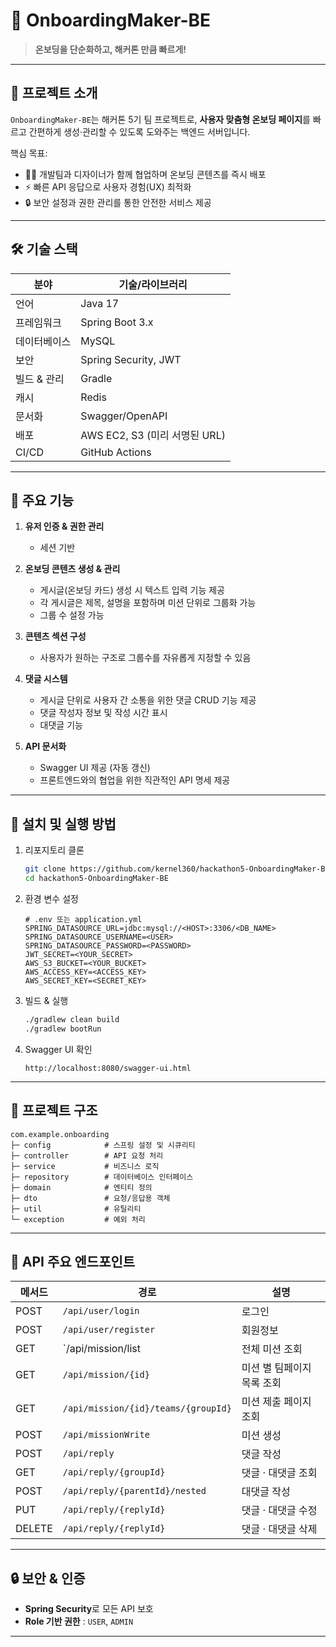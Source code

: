 # 🚀 OnboardingMaker-BE

> **온보딩을 단순화하고, 해커톤 만큼 빠르게!**

---

## 📖 프로젝트 소개
`OnboardingMaker-BE`는 해커톤 5기 팀 프로젝트로, **사용자 맞춤형 온보딩 페이지**를 빠르고 간편하게 생성·관리할 수 있도록 도와주는 백엔드 서버입니다.

핵심 목표:
- 🧑‍💻 개발팀과 디자이너가 함께 협업하며 온보딩 콘텐츠를 즉시 배포
- ⚡ 빠른 API 응답으로 사용자 경험(UX) 최적화
- 🔒 보안 설정과 권한 관리를 통한 안전한 서비스 제공

---

## 🛠 기술 스택

| 분야          | 기술/라이브러리                                         |
|-------------|--------------------------------------------------|
| 언어          | Java 17                                          |
| 프레임워크     | Spring Boot 3.x                                  |
| 데이터베이스    | MySQL                                             |
| 보안          | Spring Security, JWT                             |
| 빌드 & 관리    | Gradle                                           |
| 캐시          | Redis                                            |
| 문서화        | Swagger/OpenAPI                                  |
| 배포          | AWS EC2, S3 (미리 서명된 URL)                    |
| CI/CD       | GitHub Actions                                   |

---

## 🚀 주요 기능

1. **유저 인증 & 권한 관리**
   - 세션 기반
  
2. **온보딩 콘텐츠 생성 & 관리**
   - 게시글(온보딩 카드) 생성 시 텍스트 입력 기능 제공
   - 각 게시글은 제목, 설명을 포함하며 미션 단위로 그룹화 가능
   - 그룹 수 설정 가능

2. **콘텐츠 섹션 구성**
   - 사용자가 원하는 구조로 그룹수를 자유롭게 지정할 수 있음

4. **댓글 시스템**
   - 게시글 단위로 사용자 간 소통을 위한 댓글 CRUD 기능 제공
   - 댓글 작성자 정보 및 작성 시간 표시
   - 대댓글 기능

4. **API 문서화**
   - Swagger UI 제공 (자동 갱신)
   - 프론트엔드와의 협업을 위한 직관적인 API 명세 제공

---

## 🔧 설치 및 실행 방법

1. 리포지토리 클론
   ```bash
   git clone https://github.com/kernel360/hackathon5-OnboardingMaker-BE.git
   cd hackathon5-OnboardingMaker-BE
   ```

2. 환경 변수 설정
   ```properties
   # .env 또는 application.yml
   SPRING_DATASOURCE_URL=jdbc:mysql://<HOST>:3306/<DB_NAME>
   SPRING_DATASOURCE_USERNAME=<USER>
   SPRING_DATASOURCE_PASSWORD=<PASSWORD>
   JWT_SECRET=<YOUR_SECRET>
   AWS_S3_BUCKET=<YOUR_BUCKET>
   AWS_ACCESS_KEY=<ACCESS_KEY>
   AWS_SECRET_KEY=<SECRET_KEY>
   ```

3. 빌드 & 실행
   ```bash
   ./gradlew clean build
   ./gradlew bootRun
   ```

4. Swagger UI 확인
   ```
   http://localhost:8080/swagger-ui.html
   ```

---

## 📂 프로젝트 구조

```
com.example.onboarding
├─ config            # 스프링 설정 및 시큐리티
├─ controller        # API 요청 처리
├─ service           # 비즈니스 로직
├─ repository        # 데이터베이스 인터페이스
├─ domain            # 엔티티 정의
├─ dto               # 요청/응답용 객체
├─ util              # 유틸리티
└─ exception         # 예외 처리
```

---

## 📝 API 주요 엔드포인트

| 메서드 | 경로                           | 설명                          |
|------|------------------------------|-----------------------------|
| POST | `/api/user/login`            | 로그인               |
| POST | `/api/user/register`         | 회원정보             |
| GET  | `/api/mission/list           | 전체 미션 조회       |
| GET  | `/api/mission/{id}`          | 미션 별 팀페이지 목록 조회        |
| GET  | `/api/mission/{id}/teams/{groupId}` | 미션 제출 페이지 조회   |
| POST | `/api/missionWrite`          | 미션 생성            |
| POST | `/api/reply`         | 댓글 작성                   |
| GET  | `/api/reply/{groupId}`         | 댓글 &middot; 대댓글 조회   |
| POST | `/api/reply/{parentId}/nested`         | 대댓글 작성        |
| PUT  | `/api/reply/{replyId}` | 댓글 &middot; 대댓글 수정         |
| DELETE  | `/api/reply/{replyId}` | 댓글 &middot; 대댓글 삭제        |

---

## 🔒 보안 & 인증

- **Spring Security**로 모든 API 보호
- **Role 기반 권한** : `USER`, `ADMIN` 

---


